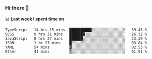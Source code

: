 ### Hi there 👋

<!--
**DBvc/DBvc** is a ✨ _special_ ✨ repository because its `README.md` (this file) appears on your GitHub profile.

Here are some ideas to get you started:

- 🔭 I’m currently working on ...
- 🌱 I’m currently learning ...
- 👯 I’m looking to collaborate on ...
- 🤔 I’m looking for help with ...
- 💬 Ask me about ...
- 📫 How to reach me: ...
- 😄 Pronouns: ...
- ⚡ Fun fact: ...
-->

📊 **Last week I spent time on**
<!--START_SECTION:waka-->

```text
TypeScript   14 hrs 15 mins  ██████████░░░░░░░░░░░░░░░   39.43 %
SCSS         9 hrs 31 mins   ██████▓░░░░░░░░░░░░░░░░░░   26.32 %
JavaScript   8 hrs 27 mins   ██████░░░░░░░░░░░░░░░░░░░   23.39 %
JSON         1 hr 23 mins    █░░░░░░░░░░░░░░░░░░░░░░░░   03.84 %
YAML         54 mins         ▓░░░░░░░░░░░░░░░░░░░░░░░░   02.53 %
Other        41 mins         ▒░░░░░░░░░░░░░░░░░░░░░░░░   01.91 %
```

<!--END_SECTION:waka-->
